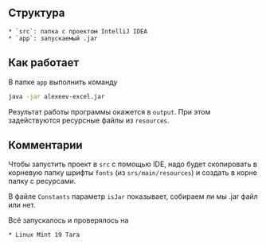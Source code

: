 ## Структура

    * `src`: папка с проектом IntelliJ IDEA
    * `app`: запускаемый .jar

## Как работает

В папке `app` выполнить команду

```bash
java -jar alexeev-excel.jar
```

Результат работы программы окажется в `output`.
При этом задействуются ресурсные файлы из `resources`.

## Комментарии

Чтобы запустить проект в `src` с помощью IDE, надо будет скопировать в корневую папку шрифты `fonts` (из `srs/main/resources`) и создать в корне папку с ресурсами.

В файле `Constants` параметр `isJar` показывает, собираем ли мы .jar файл или нет.

Всё запускалось и проверялось на

    * Linux Mint 19 Tara